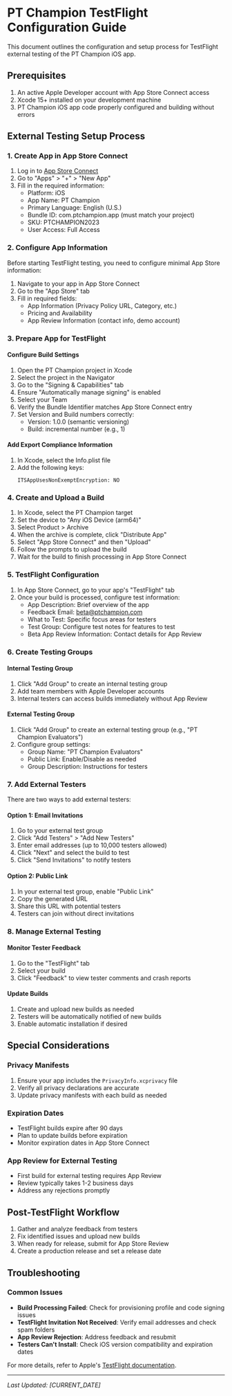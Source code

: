 # PT Champion TestFlight Configuration Guide

This document outlines the configuration and setup process for TestFlight external testing of the PT Champion iOS app.

## Prerequisites

1. An active Apple Developer account with App Store Connect access
2. Xcode 15+ installed on your development machine
3. PT Champion iOS app code properly configured and building without errors

## External Testing Setup Process

### 1. Create App in App Store Connect

1. Log in to [App Store Connect](https://appstoreconnect.apple.com)
2. Go to "Apps" > "+" > "New App"
3. Fill in the required information:
   - Platform: iOS
   - App Name: PT Champion
   - Primary Language: English (U.S.)
   - Bundle ID: com.ptchampion.app (must match your project)
   - SKU: PTCHAMPION2023
   - User Access: Full Access

### 2. Configure App Information

Before starting TestFlight testing, you need to configure minimal App Store information:

1. Navigate to your app in App Store Connect
2. Go to the "App Store" tab
3. Fill in required fields:
   - App Information (Privacy Policy URL, Category, etc.)
   - Pricing and Availability 
   - App Review Information (contact info, demo account)

### 3. Prepare App for TestFlight

#### Configure Build Settings

1. Open the PT Champion project in Xcode
2. Select the project in the Navigator
3. Go to the "Signing & Capabilities" tab
4. Ensure "Automatically manage signing" is enabled
5. Select your Team
6. Verify the Bundle Identifier matches App Store Connect entry
7. Set Version and Build numbers correctly:
   - Version: 1.0.0 (semantic versioning)
   - Build: incremental number (e.g., 1)

#### Add Export Compliance Information

1. In Xcode, select the Info.plist file
2. Add the following keys:
   ```
   ITSAppUsesNonExemptEncryption: NO
   ```

### 4. Create and Upload a Build

1. In Xcode, select the PT Champion target
2. Set the device to "Any iOS Device (arm64)"
3. Select Product > Archive
4. When the archive is complete, click "Distribute App"
5. Select "App Store Connect" and then "Upload"
6. Follow the prompts to upload the build
7. Wait for the build to finish processing in App Store Connect

### 5. TestFlight Configuration

1. In App Store Connect, go to your app's "TestFlight" tab
2. Once your build is processed, configure test information:
   - App Description: Brief overview of the app
   - Feedback Email: beta@ptchampion.com
   - What to Test: Specific focus areas for testers
   - Test Group: Configure test notes for features to test
   - Beta App Review Information: Contact details for App Review

### 6. Create Testing Groups

#### Internal Testing Group
1. Click "Add Group" to create an internal testing group
2. Add team members with Apple Developer accounts
3. Internal testers can access builds immediately without App Review

#### External Testing Group
1. Click "Add Group" to create an external testing group (e.g., "PT Champion Evaluators")
2. Configure group settings:
   - Group Name: "PT Champion Evaluators"
   - Public Link: Enable/Disable as needed
   - Group Description: Instructions for testers

### 7. Add External Testers

There are two ways to add external testers:

#### Option 1: Email Invitations
1. Go to your external test group
2. Click "Add Testers" > "Add New Testers"
3. Enter email addresses (up to 10,000 testers allowed)
4. Click "Next" and select the build to test
5. Click "Send Invitations" to notify testers

#### Option 2: Public Link
1. In your external test group, enable "Public Link"
2. Copy the generated URL
3. Share this URL with potential testers
4. Testers can join without direct invitations

### 8. Manage External Testing

#### Monitor Tester Feedback
1. Go to the "TestFlight" tab
2. Select your build
3. Click "Feedback" to view tester comments and crash reports

#### Update Builds
1. Create and upload new builds as needed
2. Testers will be automatically notified of new builds
3. Enable automatic installation if desired

## Special Considerations

### Privacy Manifests
1. Ensure your app includes the `PrivacyInfo.xcprivacy` file
2. Verify all privacy declarations are accurate
3. Update privacy manifests with each build as needed

### Expiration Dates
- TestFlight builds expire after 90 days
- Plan to update builds before expiration
- Monitor expiration dates in App Store Connect

### App Review for External Testing
- First build for external testing requires App Review
- Review typically takes 1-2 business days
- Address any rejections promptly

## Post-TestFlight Workflow

1. Gather and analyze feedback from testers
2. Fix identified issues and upload new builds
3. When ready for release, submit for App Store Review
4. Create a production release and set a release date

## Troubleshooting

### Common Issues
- **Build Processing Failed**: Check for provisioning profile and code signing issues
- **TestFlight Invitation Not Received**: Verify email addresses and check spam folders
- **App Review Rejection**: Address feedback and resubmit
- **Testers Can't Install**: Check iOS version compatibility and expiration dates

For more details, refer to Apple's [TestFlight documentation](https://developer.apple.com/testflight/).

---

*Last Updated: [CURRENT_DATE]* 